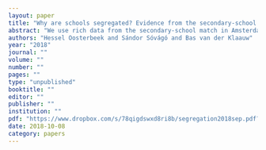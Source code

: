 ```yaml
---
layout: paper
title: "Why are schools segregated? Evidence from the secondary-school match in Amsterdam"
abstract: "We use rich data from the secondary-school match in Amsterdam to decompose school segregation by ethnicity and household income into five additive sources: i) ability tracking, ii) noise, iii) residential segregation, iv) preference heterogeneity, and v) capacity constraints. Important features of the Amsterdam school district are that students can freely choose any school at their ability level, school density is high and private schools are absent. We find that school segregation is mainly driven by ability tracking and students from different groups having different preferences. Residential segregation, capacity constraints and noise play only a minor role. Of the four policies that we simulate, affirmative action in the form of minority quotas reduces segregation the most. This comes, however, at the cost of a reduction of student welfare"
authors: "Hessel Oosterbeek and Sándor Sóvágó and Bas van der Klaauw"
year: "2018"
journal: ""
volume: ""
number: ""
pages: ""
type: "unpublished"
booktitle: ""
editor: ""
publisher: ""
institution: ""
pdf: "https://www.dropbox.com/s/78qigdswxd8ri8b/segregation2018sep.pdf?dl=0"
date: 2018-10-08
category: papers
---
```


